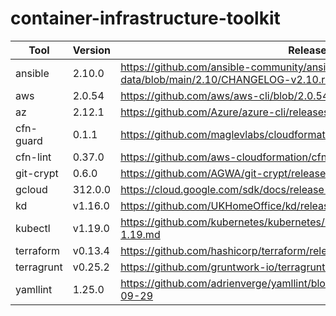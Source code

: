 # container-infrastructure-toolkit

| Tool | Version | Release Notes |
|--|--|--|
| ansible | 2.10.0 | https://github.com/ansible-community/ansible-build-data/blob/main/2.10/CHANGELOG-v2.10.rst |
| aws | 2.0.54 | https://github.com/aws/aws-cli/blob/2.0.54/CHANGELOG.rst |
| az | 2.12.1 | https://github.com/Azure/azure-cli/releases/tag/azure-cli-2.12.1 |
| cfn-guard | 0.1.1 | https://github.com/maglevlabs/cloudformation-guard/releases/tag/0.1.1 |
| cfn-lint | 0.37.0 | https://github.com/aws-cloudformation/cfn-python-lint/releases/tag/v0.37.0 |
| git-crypt | 0.6.0 | https://github.com/AGWA/git-crypt/releases/tag/0.6.0 |
| gcloud | 312.0.0 | https://cloud.google.com/sdk/docs/release-notes#31200_2020-09-29 |
| kd | v1.16.0 | https://github.com/UKHomeOffice/kd/releases/tag/v1.16.0 |
| kubectl | v1.19.0 | https://github.com/kubernetes/kubernetes/blob/v1.19.0/CHANGELOG/CHANGELOG-1.19.md |
| terraform | v0.13.4 | https://github.com/hashicorp/terraform/releases/tag/v0.13.4 |
| terragrunt | v0.25.2 | https://github.com/gruntwork-io/terragrunt/releases/tag/v0.25.2 |
| yamllint | 1.25.0 | https://github.com/adrienverge/yamllint/blob/master/CHANGELOG.rst#1250-2020-09-29 |